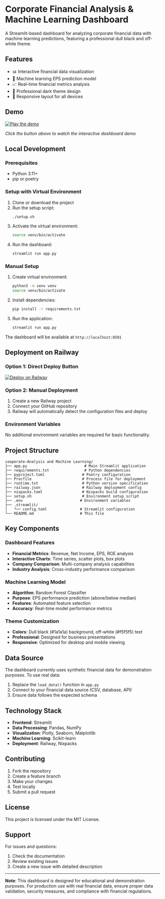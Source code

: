# Corporate Financial Analysis & Machine Learning Dashboard

A Streamlit-based dashboard for analyzing corporate financial data with machine learning predictions, featuring a professional dull black and off-white theme.

## Features

- 📊 Interactive financial data visualization
- 🤖 Machine learning EPS prediction model
- 📈 Real-time financial metrics analysis
- 🎨 Professional dark theme design
- 📱 Responsive layout for all devices

## Demo

[![Play the demo](https://raw.githubusercontent.com/Basalel5Mill/cooperate-Analysis-and-Machine-Learning/ccb3103dbc1d616768b82327b35bd079d20fae7b/preview-thumbnail.jpg)](https://raw.githubusercontent.com/Basalel5Mill/cooperate-Analysis-and-Machine-Learning/ccb3103dbc1d616768b82327b35bd079d20fae7b/preview.mp4)


*Click the button above to watch the interactive dashboard demo*

## Local Development

### Prerequisites
- Python 3.11+
- pip or poetry

### Setup with Virtual Environment

1. Clone or download the project
2. Run the setup script:
   ```bash
   ./setup.sh
   ```
3. Activate the virtual environment:
   ```bash
   source venv/bin/activate
   ```
4. Run the dashboard:
   ```bash
   streamlit run app.py
   ```

### Manual Setup

1. Create virtual environment:
   ```bash
   python3 -m venv venv
   source venv/bin/activate
   ```

2. Install dependencies:
   ```bash
   pip install -r requirements.txt
   ```

3. Run the application:
   ```bash
   streamlit run app.py
   ```

The dashboard will be available at `http://localhost:8501`

## Deployment on Railway

### Option 1: Direct Deploy Button
[![Deploy on Railway](https://railway.app/button.svg)](https://railway.app/new/template)

### Option 2: Manual Deployment

1. Create a new Railway project
2. Connect your GitHub repository
3. Railway will automatically detect the configuration files and deploy

### Environment Variables
No additional environment variables are required for basic functionality.

## Project Structure

```
cooperate-Analysis and Machine Learning/
├── app.py                          # Main Streamlit application
├── requirements.txt                # Python dependencies
├── pyproject.toml                 # Poetry configuration
├── Procfile                       # Process file for deployment
├── runtime.txt                    # Python version specification
├── railway.json                   # Railway deployment config
├── nixpacks.toml                  # Nixpacks build configuration
├── setup.sh                       # Environment setup script
├── .env                          # Environment variables
├── .streamlit/
│   └── config.toml               # Streamlit configuration
└── README.md                     # This file
```

## Key Components

### Dashboard Features
- **Financial Metrics**: Revenue, Net Income, EPS, ROE analysis
- **Interactive Charts**: Time series, scatter plots, box plots
- **Company Comparison**: Multi-company analysis capabilities
- **Industry Analysis**: Cross-industry performance comparison

### Machine Learning Model
- **Algorithm**: Random Forest Classifier
- **Purpose**: EPS performance prediction (above/below median)
- **Features**: Automated feature selection
- **Accuracy**: Real-time model performance metrics

### Theme Customization
- **Colors**: Dull black (#1a1a1a) background, off-white (#f5f5f5) text
- **Professional**: Designed for business presentations
- **Responsive**: Optimized for desktop and mobile viewing

## Data Source

The dashboard currently uses synthetic financial data for demonstration purposes. To use real data:

1. Replace the `load_data()` function in `app.py`
2. Connect to your financial data source (CSV, database, API)
3. Ensure data follows the expected schema

## Technology Stack

- **Frontend**: Streamlit
- **Data Processing**: Pandas, NumPy
- **Visualization**: Plotly, Seaborn, Matplotlib
- **Machine Learning**: Scikit-learn
- **Deployment**: Railway, Nixpacks

## Contributing

1. Fork the repository
2. Create a feature branch
3. Make your changes
4. Test locally
5. Submit a pull request

## License

This project is licensed under the MIT License.

## Support

For issues and questions:
1. Check the documentation
2. Review existing issues
3. Create a new issue with detailed description

---

**Note**: This dashboard is designed for educational and demonstration purposes. For production use with real financial data, ensure proper data validation, security measures, and compliance with financial regulations.
